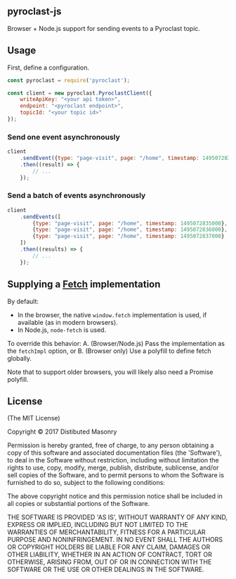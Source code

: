 ## pyroclast-js

Browser + Node.js support for sending events to a Pyroclast topic.

## Usage

First, define a configuration.

```javascript
const pyroclast = require('pyroclast');

const client = new pyroclast.PyroclastClient({
    writeApiKey: "<your api token>",
    endpoint: "<pyroclast endpoint>",
    topicId: "<your topic id>"
});
```

### Send one event asynchronously

```javascript
client
    .sendEvent({type: "page-visit", page: "/home", timestamp: 1495072835000})
    .then((result) => {
        // ...
    });
```

### Send a batch of events asynchronously

```javascript
client
    .sendEvents([
        {type: "page-visit", page: "/home", timestamp: 1495072835000},
        {type: "page-visit", page: "/home", timestamp: 1495072836000},
        {type: "page-visit", page: "/home", timestamp: 1495072837000}
    ])
    .then((results) => {
        // ...
    });
```

## Supplying a [Fetch](https://fetch.spec.whatwg.org/) implementation

By default:
* In the browser, the native `window.fetch` implementation is used, if available (as in modern browsers).
* In Node.js, `node-fetch` is used.

To override this behavior:
A. (Browser/Node.js) Pass the implementation as the `fetchImpl` option, or
B. (Browser only) Use a polyfill to define fetch globally.

Note that to support older browsers, you will likely also need a Promise polyfill.

## License

(The MIT License)

Copyright © 2017 Distibuted Masonry

Permission is hereby granted, free of charge, to any person obtaining a copy of this software and associated documentation files (the 'Software'), to deal in the Software without restriction, including without limitation the rights to use, copy, modify, merge, publish, distribute, sublicense, and/or sell copies of the Software, and to permit persons to whom the Software is furnished to do so, subject to the following conditions:

The above copyright notice and this permission notice shall be included in all copies or substantial portions of the Software.

THE SOFTWARE IS PROVIDED 'AS IS', WITHOUT WARRANTY OF ANY KIND, EXPRESS OR IMPLIED, INCLUDING BUT NOT LIMITED TO THE WARRANTIES OF MERCHANTABILITY, FITNESS FOR A PARTICULAR PURPOSE AND NONINFRINGEMENT. IN NO EVENT SHALL THE AUTHORS OR COPYRIGHT HOLDERS BE LIABLE FOR ANY CLAIM, DAMAGES OR OTHER LIABILITY, WHETHER IN AN ACTION OF CONTRACT, TORT OR OTHERWISE, ARISING FROM, OUT OF OR IN CONNECTION WITH THE SOFTWARE OR THE USE OR OTHER DEALINGS IN THE SOFTWARE.
